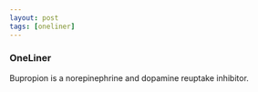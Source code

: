 ```yaml
---
layout: post
tags: [oneliner]
---
```



### OneLiner

Bupropion is a norepinephrine and dopamine reuptake inhibitor.
